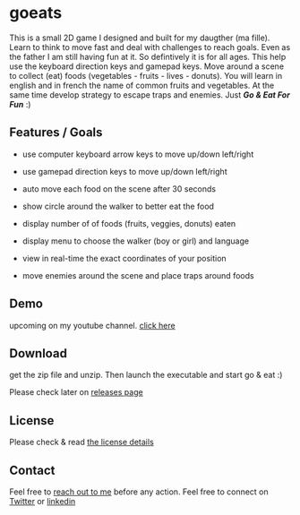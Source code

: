 # goeats

This is a small 2D game I designed and built for my daugther (ma fille). Learn to think to move fast and deal with challenges to reach goals.
Even as the father I am still having fun at it. So defintively it is for all ages. This help use the keyboard direction keys and gamepad keys.
Move around a scene to collect (eat) foods (vegetables - fruits - lives - donuts). You will learn in english and in french the name of common
fruits and vegetables. At the same time develop strategy to escape traps and enemies. Just ***Go & Eat For Fun*** :)


## Features / Goals

* use computer keyboard arrow keys to move up/down left/right
* use gamepad direction keys to move up/down left/right
* auto move each food on the scene after 30 seconds
* show circle around the walker to better eat the food
* display number of of foods (fruits, veggies, donuts) eaten

* display menu to choose the walker (boy or girl) and language
* view in real-time the exact coordinates of your position
* move enemies around the scene and place traps around foods


## Demo

upcoming on my youtube channel. [click here](https://www.youtube.com/channel/UCRl_dpOgI72wO0WvWlguOEg)


## Download

get the zip file and unzip. Then launch the executable and start go & eat :)

Please check later on [releases page](https://github.com/jeamon/goeats/releases)


## License

Please check & read [the license details](https://github.com/jeamon/goeats/blob/master/LICENSE) 


## Contact

Feel free to [reach out to me](https://blog.cloudmentor-scale.com/contact) before any action. Feel free to connect on [Twitter](https://twitter.com/jerome_amon) or [linkedin](https://www.linkedin.com/in/jeromeamon/)